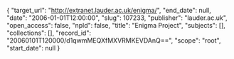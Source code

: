 {
  "target_url": "http://extranet.lauder.ac.uk/enigma/", 
  "end_date": null, 
  "date": "2006-01-01T12:00:00", 
  "slug": 107233, 
  "publisher": "lauder.ac.uk", 
  "open_access": false, 
  "npld": false, 
  "title": "Enigma Project", 
  "subjects": [], 
  "collections": [], 
  "record_id": "20060101T120000/d1qwmMEQXfMXVRMKEVDAnQ==", 
  "scope": "root", 
  "start_date": null
}

